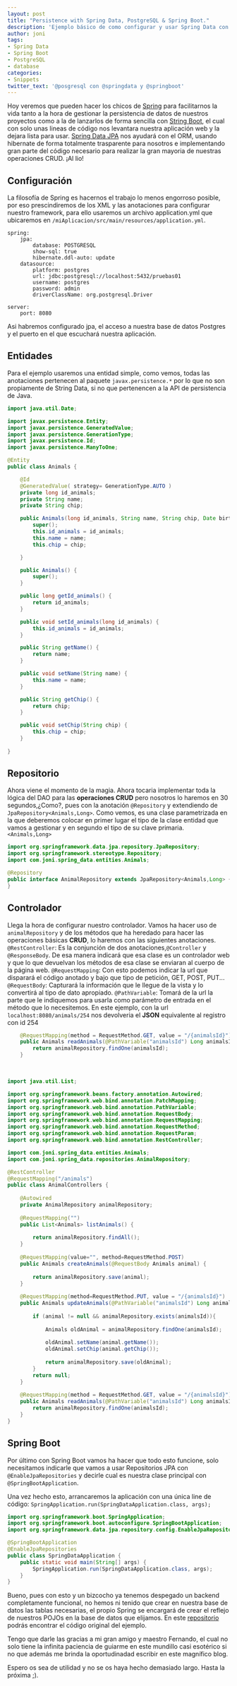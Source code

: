 ```yaml
---
layout: post
title: "Persistence with Spring Data, PostgreSQL & Spring Boot."
description: 'Ejemplo básico de como configurar y usar Spring Data con PostgreSQL y arancarlo con Spring Boot.'
author: joni
tags:
- Spring Data
- Spring Boot
- PostgreSQL
- database
categories:
- Snippets
twitter_text: '@posgresql con @springdata y @springboot'
---
```

Hoy veremos que pueden hacer los chicos de [Spring](https://spring.io/ "https://spring.io/") para facilitarnos la vida tanto a la hora de gestionar la persistencia de datos de nuestros proyectos como a la de lanzarlos de forma sencilla con [String Boot](https://projects.spring.io/spring-boot/ "https://projects.spring.io/spring-boot/"), el cual con solo unas lineas de código nos levantara nuestra aplicación web y la dejara lista para usar. [Spring Data JPA](http://projects.spring.io/spring-data/ "http://projects.spring.io/spring-data/") nos ayudará con el ORM, usando hibernate de forma totalmente trasparente para nosotros e implementando gran parte del código necesario para realizar la gran mayoria de nuestras operaciones CRUD. ¡Al lio!
## Configuración
La filosofía de Spring es hacernos el trabajo lo menos engorroso posible, por eso prescindiremos de los XML y las anotaciones para configurar nuestro framework, para ello usaremos un archivo application.yml que ubicaremos en `/miAplicacion/src/main/resources/application.yml`.

``` jaml
spring:
    jpa:
        database: POSTGRESQL
        show-sql: true
        hibernate.ddl-auto: update
    datasource:
        platform: postgres
        url: jdbc:postgresql://localhost:5432/pruebas01
        username: postgres
        password: admin    
        driverClassName: org.postgresql.Driver

server:
    port: 8080
```
Asi habremos configurado jpa, el acceso a nuestra base de datos Postgres y el puerto en el que escuchará nuestra aplicación.

## Entidades
Para el ejemplo usaremos una entidad simple, como vemos, todas las anotaciones pertenecen al paquete `javax.persistence.*` por lo que no son propiamente de String Data, si no que pertenencen a la API de persistencia de Java.
``` java
import java.util.Date;

import javax.persistence.Entity;
import javax.persistence.GeneratedValue;
import javax.persistence.GenerationType;
import javax.persistence.Id;
import javax.persistence.ManyToOne;

@Entity
public class Animals {

	@Id
	@GeneratedValue( strategy= GenerationType.AUTO ) 
	private long id_animals;
	private String name;
	private String chip;

	public Animals(long id_animals, String name, String chip, Date birth, boolean ppp) {
		super();
		this.id_animals = id_animals;
		this.name = name;
		this.chip = chip;

	}

	public Animals() {
		super();
	}

	public long getId_animals() {
		return id_animals;
	}

	public void setId_animals(long id_animals) {
		this.id_animals = id_animals;
	}

	public String getName() {
		return name;
	}

	public void setName(String name) {
		this.name = name;
	}

	public String getChip() {
		return chip;
	}

	public void setChip(String chip) {
		this.chip = chip;
	}
	
}
```
## Repositorio
Ahora viene el momento de la magia. Ahora tocaria implementar toda la lógica del DAO para las **operaciones CRUD** pero nosotros lo haremos en 30 segundos,¿Como?, pues con la anotación `@Repository` y extendiendo de `JpaRepository<Animals,Long>`. Como vemos, es una clase parametrizada en la que deberemos colocar en primer lugar el tipo de la clase entidad que vamos a gestionar y en segundo el tipo de su clave primaria. `<Animals,Long>` 
``` java
import org.springframework.data.jpa.repository.JpaRepository;
import org.springframework.stereotype.Repository;
import com.joni.spring_data.entities.Animals;

@Repository
public interface AnimalRepository extends JpaRepository<Animals,Long> {
}
```
## Controlador
Llega la hora de configurar nuestro controlador. Vamos ha hacer uso de `animalRepository` y de los métodos que ha heredado para hacer las operaciones básicas **CRUD**, lo haremos con las siguientes anotaciones.
`@RestController`: Es la conjunción de dos anotaciones,`@Controller` y `@ResponseBody`. De esa manera indicará que esa clase es un controlador web y que lo que devuelvan los métodos de esa clase se enviaran al cuerpo de la página web. 
`@RequestMapping`: Con esto podemos indicar la url que disparará el código anotado y bajo que tipo de petición, GET, POST, PUT...
`@RequestBody`: Capturará la información que le llegue de la vista y lo convertirá al tipo de dato apropiado.
`@PathVariable`: Tomará de la url la parte que le indiquemos para usarla como parámetro de entrada en el método que lo necesitemos. 
En este ejemplo, con la url `localhost:8080/animals/254` nos devolveria el **JSON** equivalente al registro con id 254
```java
    @RequestMapping(method = RequestMethod.GET, value = "/{animalsId}")
    public Animals readAnimals(@PathVariable("animalsId") Long animalsId){
        return animalRepository.findOne(animalsId);
    }
```

<br/>

```java
import java.util.List;

import org.springframework.beans.factory.annotation.Autowired;
import org.springframework.web.bind.annotation.PatchMapping;
import org.springframework.web.bind.annotation.PathVariable;
import org.springframework.web.bind.annotation.RequestBody;
import org.springframework.web.bind.annotation.RequestMapping;
import org.springframework.web.bind.annotation.RequestMethod;
import org.springframework.web.bind.annotation.RequestParam;
import org.springframework.web.bind.annotation.RestController;

import com.joni.spring_data.entities.Animals;
import com.joni.spring_data.repositories.AnimalRepository;

@RestController
@RequestMapping("/animals")
public class AnimalControllers {
	
	@Autowired
	private AnimalRepository animalRepository;
	
	@RequestMapping("")
	public List<Animals> listAnimals() {
		
		return animalRepository.findAll();
	}
	
	@RequestMapping(value="", method=RequestMethod.POST)
	public Animals createAnimals(@RequestBody Animals animal) {
		
		return animalRepository.save(animal);
	}
	
	@RequestMapping(method=RequestMethod.PUT, value = "/{animalsId}")
	public Animals updateAnimals(@PathVariable("animalsId") Long animalsId,@RequestBody    Animals animal){
		
		if (animal != null && animalRepository.exists(animalsId)){
			
			Animals oldAnimal = animalRepository.findOne(animalsId);
			
			oldAnimal.setName(animal.getName());
			oldAnimal.setChip(animal.getChip());
			
			return animalRepository.save(oldAnimal);
		}
		return null;
	}
	
	@RequestMapping(method = RequestMethod.GET, value = "/{animalsId}")
	public Animals readAnimals(@PathVariable("animalsId") Long animalsId){
		return animalRepository.findOne(animalsId);
	}
}
```
## Spring Boot
Por último con Spring Boot vamos ha hacer que todo esto funcione, solo necesitamos indicarle que vamos a usar Repositorios JPA con `@EnableJpaRepositories` y decirle cual es nuestra clase principal con `@SpringBootApplication`.

Una vez hecho esto, arrancaremos la aplicación con una única line de código:
`SpringApplication.run(SpringDataApplication.class, args);`
``` java
import org.springframework.boot.SpringApplication;
import org.springframework.boot.autoconfigure.SpringBootApplication;
import org.springframework.data.jpa.repository.config.EnableJpaRepositories;

@SpringBootApplication
@EnableJpaRepositories
public class SpringDataApplication {
	public static void main(String[] args) {
		SpringApplication.run(SpringDataApplication.class, args);
	}
}
```
Bueno, pues con esto y un bizcocho ya tenemos despegado un backend completamente funcional, no hemos ni tenido que crear en nuestra base de datos las tablas necesarias, el propio Spring se encargará de crear el reflejo de nuestros POJOs en la base de datos que elijamos. En este [repositorio](https://github.com/joni182/spring-data-example "spring-data-example") podrás encontrar el código original del ejemplo.

Tengo que darle las gracias a mi gran amigo y maestro Fernando, el cual no solo tiene la infinita paciencia de guiarme en este mundillo casi esotérico si no que además me brinda la oportudinadad escribir en este magnífico blog.

Espero os sea de utilidad y no se os haya hecho demasiado largo. Hasta la próxima ;).
